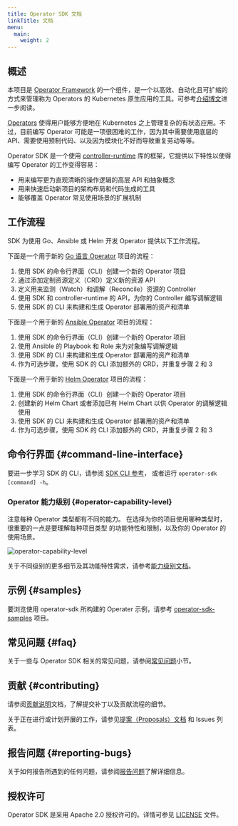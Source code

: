 ```yaml
---
title: Operator SDK 文档
linkTitle: 文档
menu:
  main:
    weight: 2
---
```

<!--
title: Operator SDK 
linkTitle: Documentation
menu:
  main:
    weight: 2
-->

<!--
## Overview

This project is a component of the [Operator Framework][of-home], an open source toolkit to manage Kubernetes native applications, called Operators, in an effective, automated, and scalable way. Read more in the [introduction blog post][of-blog].

[Operators][operator_link] make it easy to manage complex stateful applications on top of Kubernetes. However writing an operator today can be difficult because of challenges such as using low level APIs, writing boilerplate, and a lack of modularity which leads to duplication.

The Operator SDK is a framework that uses the [controller-runtime][controller_runtime] library to make writing operators easier by providing:

  - High level APIs and abstractions to write the operational logic more intuitively
  - Tools for scaffolding and code generation to bootstrap a new project fast
  - Extensions to cover common operator use cases
-->
## 概述
本项目是 [Operator Framework][of-home]
的一个组件，是一个以高效、自动化且可扩缩的方式来管理称为 Operators 的
Kubernetes 原生应用的工具。可参考[介绍博文][of-blog]进一步阅读。

[Operators][operator_link] 使得用户能够方便地在 Kubernetes
之上管理复杂的有状态应用。不过，目前编写 Operator
可能是一项很困难的工作，因为其中需要使用底层的
API、需要使用预制代码、以及因为模块化不好而导致重复劳动等等。

Operator SDK 是一个使用 [controller-runtime][controller_runtime]
库的框架，它提供以下特性以使得编写 Operator 的工作变得容易：

- 用来编写更为直观清晰的操作逻辑的高层 API 和抽象概念
- 用来快速启动新项目的架构布局和代码生成的工具
- 能够覆盖 Operator 常见使用场景的扩展机制

<!--
## Workflow

SDK provides workflows to develop operators in Go, Ansible, or Helm.

The following workflow is for a new [Golang operator][golang-guide]:

  1. Create a new operator project using the SDK Command Line Interface(CLI)
  2. Define new resource APIs by adding Custom Resource Definitions(CRD)
  3. Define Controllers to watch and reconcile resources
  4. Write the reconciling logic for your Controller using the SDK and controller-runtime APIs
  5. Use the SDK CLI to build and generate the operator deployment manifests
-->
## 工作流程

SDK 为使用 Go、Ansible 或 Helm 开发 Operator 提供以下工作流程。

下面是一个用于新的 [Go 语言 Operator][golang-guide] 项目的流程：

1. 使用 SDK 的命令行界面（CLI）创建一个新的 Operator 项目
2. 通过添加定制资源定义（CRD）定义新的资源 API
3. 定义用来监测（Watch）和调解（Reconcile）资源的 Controller
4. 使用 SDK 和 controller-runtime 的 API，为你的 Controller 编写调解逻辑
5. 使用 SDK 的 CLI 来构建和生成 Operator 部署用的资产和清单

<!--
The following workflow is for a new Ansible operator:

  1. Create a new operator project using the SDK Command Line Interface(CLI)
  2. Write the reconciling logic for your object using ansible playbooks and roles
  3. Use the SDK CLI to build and generate the operator deployment manifests
  4. Optionally add additional CRD's using the SDK CLI and repeat steps 2 and 3
-->
下面是一个用于新的 [Ansible Operator][ansible-guide] 项目的流程：

1. 使用 SDK 的命令行界面（CLI）创建一个新的 Operator 项目
2. 使用 Ansible 的 Playbook 和 Role 来为对象编写调解逻辑
3. 使用 SDK 的 CLI 来构建和生成 Operator 部署用的资产和清单
4. 作为可选步骤，使用 SDK 的 CLI 添加额外的 CRD，并重复步骤 2 和 3

<!--
The following workflow is for a new [Helm operator][helm-guide]:

  1. Create a new operator project using the SDK Command Line Interface(CLI)
  2. Create a new (or add your existing) Helm chart for use by the operator's reconciling logic
  3. Use the SDK CLI to build and generate the operator deployment manifests
  4. Optionally add additional CRD's using the SDK CLI and repeat steps 2 and 3
-->
下面是一个用于新的 [Helm Operator][ansible-guide] 项目的流程：

1. 使用 SDK 的命令行界面（CLI）创建一个新的 Operator 项目
2. 创建新的 Helm Chart 或者添加已有 Helm Chart 以供 Operator 的调解逻辑使用
3. 使用 SDK 的 CLI 来构建和生成 Operator 部署用的资产和清单
4. 作为可选步骤，使用 SDK 的 CLI 添加额外的 CRD，并重复步骤 2 和 3
<!--
## Command Line Interface

To learn more about the SDK CLI, see the [SDK CLI Reference][sdk_cli_ref], or run `operator-sdk [command] -h`.
-->
## 命令行界面 {#command-line-interface}

要进一步学习 SDK 的 CLI，请参阅 [SDK CLI 参考][sdk_cli_ref]，
或者运行 `operator-sdk [command] -h`。

<!--
### Operator capability level

Note that each operator type has a different set of capabilities. When choosing what type to use for your project, it is important to understand the features and limitations of each of the project types and the use cases for your operator.

![operator-capability-level](/operator-capability-level.png)

Find more details about the various levels and the feature requirements for them in the [capability level documentation][capability_levels].
-->
### Operator 能力级别  {#operator-capability-level}

注意每种 Operator 类型都有不同的能力。
在选择为你的项目使用哪种类型时，很重要的一点是要理解每种项目类型
的功能特性和限制，以及你的 Operator 的使用场景。

![operator-capability-level](/operator-capability-level.png)

关于不同级别的更多细节及其功能特性需求，请参考[能力级别文档][capability_levels]。

<!--
## Samples

To explore any operator samples built using the operator-sdk, see the [operator-sdk-samples][samples].

## FAQ

For common Operator SDK related questions, see the [FAQ][faq].
-->
## 示例 {#samples}

要浏览使用 operator-sdk 所构建的 Operater 示例，请参考
[operator-sdk-samples][samples] 项目。

## 常见问题  {#faq}

关于一些与 Operator SDK 相关的常见问题，请参阅[常见问题][faq]小节。

<!--
## Contributing

See [CONTRIBUTING][contrib] for details on submitting patches and the contribution workflow.

See the [proposal docs][proposals_docs] and issues for ongoing or planned work.

## Reporting bugs

See [reporting bugs][bug_guide] for details about reporting any issues.
-->
## 贡献  {#contributing}

请参阅[贡献说明][contrib]文档，了解提交补丁以及贡献流程的细节。

关于正在进行或计划开展的工作，请参见[提案（Proposals）文档][proposals_docs]
和 Issues 列表。

## 报告问题  {#reporting-bugs}

关于如何报告所遇到的任何问题，请参阅[报告问题][bug_guide]了解详细信息。

<!--
## License

Operator SDK is under Apache 2.0 license. See the [LICENSE][license_file] file for details.
-->

## 授权许可

Operator SDK 是采用 Apache 2.0 授权许可的。详情可参见 [LICENSE][license_file] 文件。

[ansible-guide]:/docs/ansible/quickstart/
[bug_guide]:/docs/contribution-guidelines/reporting-issues/
[capability_levels]: /docs/operator-capabilities/
[contrib]: https://github.com/operator-framework/operator-sdk/blob/master/CONTRIBUTING.MD
[controller_runtime]: https://github.com/kubernetes-sigs/controller-runtime
[faq]: /docs/faq/
[getting_started]: https://github.com/operator-framework/getting-started/blob/master/README.md
[golang-guide]:/docs/golang/quickstart/
[helm-guide]:/docs/helm/quickstart/
[install_guide]: /docs/install-operator-sdk/
[license_file]:https://github.com/operator-framework/operator-sdk/blob/master/LICENSE
[of-blog]: https://coreos.com/blog/introducing-operator-framework
[of-home]: https://github.com/operator-framework
[operator_link]: https://coreos.com/operators/
[proposals_docs]: https://github.com/operator-framework/operator-sdk/tree/master/proposals
[samples]: https://github.com/operator-framework/operator-sdk-samples
[sdk_cli_ref]: /docs/cli/

<!-- 2020-07-10 4fa12a42 -->
